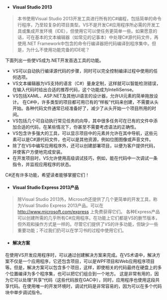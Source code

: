 * #### Visual Studio 2013

>本书使用Visual Studio 2013开发工具进行所有的C#编程，包括简单的命令行程序，乃至较复杂的项目类型。VS不是开发C#应用程序所必需的开发工具或集成开发环境（IDE），但使用它可以使任务更简单一些。如果愿意的话，可在基本的文本编辑器（如常见的记事本）中处理C#源代码文件，再使用.NET Framework中包含的命令行编译器把代码编译到程序集中。但是，为什么不使用功能完备的IDE呢？

下面列出一些使VS成为.NET开发首选工具的功能。
* VS可以自动执行编译源代码的步骤，同时可以完全控制编译过程中使用的任何选项。
* VS文本编辑器为VS支持的语言（C#）量身定制，这样就可以智能检测错误，在输入代码时给出合适的推荐代码，这个功能成为IntelliSense。
* VS包括XAML、ASP.NET及其他UI语言的设计器，允许UI元素的简单拖放设计。
在C#中，许多类型的项目都可用已有的“样板”代码来创建，不需要从头开始。各种代码文件通常已经准备好了，减少了从头开始一个项目所用的时间。
* VS包括几个可自动执行常见任务的向导，其中很多任务可在已有的文件中添加合适的代码，在某些情况下，你甚至不需要考虑语法的正确性。
* VS包含许多强大的工具，可以显示项目中的元素并允许在其中导航，这些元素可以是C#源代码文件，也可以是其他资源，例如位图图像或声音文件。
* 除了在VS中编写应用程序外，还可以创建部署项目，以便为客户提供代码，并使客户方便地完成安装。
* 在开发项目时，VS允许使用高级调试技巧，例如，能在代码中一次调试一条指令，并监视应用程序的状态。

C#还有许多功能，希望读者能够掌握它们！


* #### Visual Studio Express 2013产品
>除Visual Studio 2013外，Microsoft还提供了几个更简单的开发工具，称为Visual Studio Express 2013产品。可以在 http://www.microsoft.com/express 上免费获得它们。
各种Express产品可以创建所需的几乎所有C#应用程序。在功能上它们都是VS的删节版本，但外观和操作方式是一样的。尽管它们提供了VS的许多功能，但缺少一些重要功能；不过我们扔可以在学习书的过程中使用它们。


* #### 解决方案
在使用VS开发应用程序时，可以通过创建解决方案来完成。在VS术语中，解决方案不仅是一个应用程序，它还包含项目，可以是WPF项目和Web应用程序项目等。但是，解决方案可以包含多个项目，这样，即使相关的代码最终在硬盘上的多个位置编译为多个程序集，也可以把它们组合到一个地方。
这是非常有用的，因为它可以处理“共享”代码（这些代码放在GAC中），同时，应用程序也使用这段共享代码。在使用唯一的开发环境时，调试代码是非常容易的，因为可以在多个代码块中单步调试指令。

















